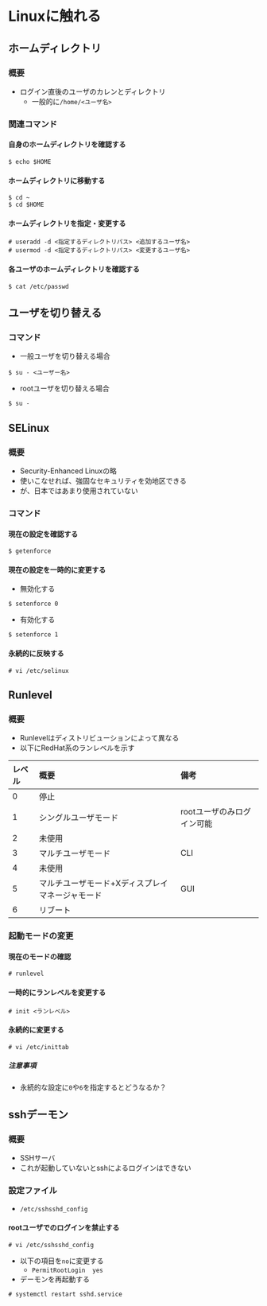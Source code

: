 # Linuxに触れる
## ホームディレクトリ
### 概要
- ログイン直後のユーザのカレンとディレクトリ
   - 一般的に`/home/<ユーザ名>`

### 関連コマンド
#### 自身のホームディレクトリを確認する
```
$ echo $HOME
```

#### ホームディレクトリに移動する
```
$ cd ~
$ cd $HOME
```

#### ホームディレクトリを指定・変更する
```
# useradd -d <指定するディレクトリパス> <追加するユーザ名>
# usermod -d <指定するディレクトリパス> <変更するユーザ名>
```

#### 各ユーザのホームディレクトリを確認する
```
$ cat /etc/passwd
```

## ユーザを切り替える
### コマンド
- 一般ユーザを切り替える場合
```
$ su - <ユーザー名>
```

- rootユーザを切り替える場合
```
$ su -
```

## SELinux
### 概要
- Security-Enhanced Linuxの略
- 使いこなせれば、強固なセキュリティを効地区できる
- が、日本ではあまり使用されていない

### コマンド
#### 現在の設定を確認する
```
$ getenforce
```

#### 現在の設定を一時的に変更する
- 無効化する
```
$ setenforce 0
```

- 有効化する
```
$ setenforce 1
```

#### 永続的に反映する
```
# vi /etc/selinux
```

## Runlevel
### 概要
- Runlevelはディストリビューションによって異なる
- 以下にRedHat系のランレベルを示す

|レベル|概要|備考|
|:--|:--|:--|
|0|停止||
|1|シングルユーザモード|rootユーザのみログイン可能|
|2|未使用||
|3|マルチユーザモード|CLI|
|4|未使用||
|5|マルチユーザモード+Xディスプレイマネージャモード|GUI|
|6|リブート||

### 起動モードの変更
#### 現在のモードの確認
```
# runlevel
```

#### 一時的にランレベルを変更する
```
# init <ランレベル>
```

#### 永続的に変更する
```
# vi /etc/inittab
```

##### 注意事項
- 永続的な設定に`0`や`6`を指定するとどうなるか？

## sshデーモン
### 概要
- SSHサーバ
- これが起動していないとsshによるログインはできない

### 設定ファイル
- `/etc/sshsshd_config`

#### rootユーザでのログインを禁止する
```
# vi /etc/sshsshd_config
```
- 以下の項目を`no`に変更する
   - `PermitRootLogin  yes`
- デーモンを再起動する
```
# systemctl restart sshd.service
```
